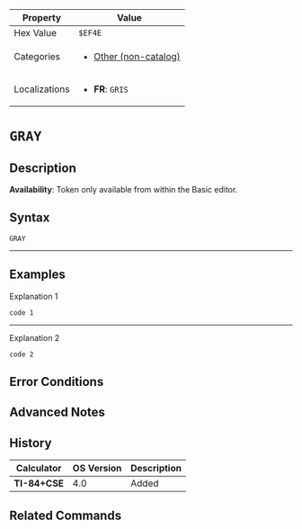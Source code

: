 | Property      | Value |
|---------------|-------|
| Hex Value     | `$EF4E`|
| Categories    | <ul><li>[Other (non-catalog)](<../categories/Other (non-catalog).md>)</li></ul> |
| Localizations | <ul><li><b>FR</b>: `GRIS`</li></ul> |

# `GRAY`

## Description



<b>Availability</b>: Token only available from within the Basic editor.

## Syntax
`GRAY`

<hr>

## Examples

Explanation 1
```ti-basic
code 1
```
---
Explanation 2
```ti-basic
code 2
```

## Error Conditions


## Advanced Notes


## History
| Calculator | OS Version | Description |
|------------|------------|-------------|
| <b>TI-84+CSE</b> | 4.0 | Added

## Related Commands

    